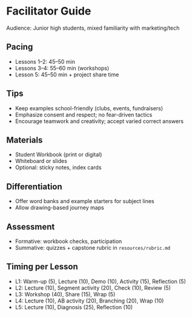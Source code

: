 # Facilitator Guide

Audience: Junior high students, mixed familiarity with marketing/tech

## Pacing
- Lessons 1–2: 45–50 min
- Lessons 3–4: 55–60 min (workshops)
- Lesson 5: 45–50 min + project share time

## Tips
- Keep examples school-friendly (clubs, events, fundraisers)
- Emphasize consent and respect; no fear-driven tactics
- Encourage teamwork and creativity; accept varied correct answers

## Materials
- Student Workbook (print or digital)
- Whiteboard or slides
- Optional: sticky notes, index cards

## Differentiation
- Offer word banks and example starters for subject lines
- Allow drawing-based journey maps

## Assessment
- Formative: workbook checks, participation
- Summative: quizzes + capstone rubric in `resources/rubric.md`

## Timing per Lesson
- L1: Warm-up (5), Lecture (10), Demo (10), Activity (15), Reflection (5)
- L2: Lecture (10), Segment activity (20), Check (10), Review (5)
- L3: Workshop (40), Share (15), Wrap (5)
- L4: Lecture (10), AB activity (20), Branching (20), Wrap (10)
- L5: Lecture (10), Diagnosis (25), Reflection (10)


